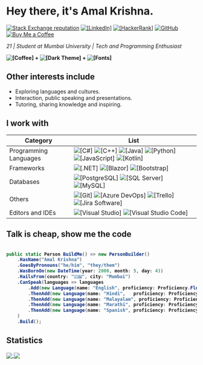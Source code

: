 # Hey there, it's Amal Krishna. 
[![Stack Exchange reputation](https://img.shields.io/stackexchange/stackoverflow/r/11455105?logo=stackoverflow)](https://stackoverflow.com/users/11455105/) [![[LinkedIn]](https://img.shields.io/badge/LinkedIn-0A66C2?logo=LinkedIn)](https://www.linkedin.com/in/amallkrishna/) [![[HackerRank]](https://img.shields.io/badge/HackerRank-00EA64?logo=HackerRank&logoColor=black)](https://www.hackerrank.com/amalkrishna263) [![GitHub](https://img.shields.io/badge/-GitHub-black?logo=GitHub)](https://github.com/amal-stack) [![Buy Me a Coffee](https://img.shields.io/badge/-Buy%20Me%20a%20Coffee-FFDD00?logo=BuyMeACoffee&logoColor=black)](https://www.buymeacoffee.com/amalk)

*21 | Student at Mumbai University | Tech and Programming Enthusiast*


**![[Coffee]](https://img.shields.io/badge/-☕Coffee-6f4e37) + ![[Dark Theme]](https://img.shields.io/badge/-🌙Dark%20Theme-black) + ![[Fonts]](https://img.shields.io/badge/-🔤Fonts%20with%20Ligatures-blue)** 

## Other interests include 
* Exploring languages and cultures.
* Interaction, public speaking and presentations.
* Tutoring, sharing knowledge and inspiring.

## I work with
| Category | List
|----------|-----
| Programming Languages | ![[C#]](https://img.shields.io/badge/-C%23-239120?logo=CSharp) ![[C++]](https://img.shields.io/badge/-C++-00599C?logo=C%2B%2B) ![[Java]](https://img.shields.io/badge/-Java-007396?logo=Java) ![[Python]](https://img.shields.io/badge/-Python-3776AB?logo=Python&logoColor=white) ![[JavaScript]](https://img.shields.io/badge/-JavaScript-F7DF1E?logo=JavaScript&logoColor=black) ![[Kotlin]](https://img.shields.io/badge/-Kotlin-0095D5?logo=Kotlin&logoColor=white) |
| Frameworks | ![[.NET]](https://img.shields.io/badge/-.NET-512BD4?logo=.NET) ![[Blazor]](https://img.shields.io/badge/-Blazor-512BD4?logo=Blazor) ![[Bootstrap]](https://img.shields.io/badge/-Bootstrap-7952B3?logo=Bootstrap&logoColor=white) |
| Databases | ![[PostgreSQL]](https://img.shields.io/badge/-PostgreSQL-4169E1?logo=PostgreSQL&logoColor=white) ![[SQL Server]](https://img.shields.io/badge/-Microsoft%20SQL%20Server-CC2927?logo=MicrosoftSQLServer&logoColor=white) ![[MySQL]](https://img.shields.io/badge/-MySQL-4479A1?logo=MySQL&logoColor=white) |
| Others | ![[Git]](https://img.shields.io/badge/-Git-F05032?logo=Git&logoColor=white) ![[Azure DevOps]](https://img.shields.io/badge/-Azure%20DevOps-0078D7?logo=AzureDevops) ![[Trello]](https://img.shields.io/badge/-Trello-0052CC?logo=Trello) ![[Jira Software]](https://img.shields.io/badge/-Jira%20Software-0052CC?logo=JiraSoftware) |
| Editors and IDEs | ![[Visual Studio]](https://img.shields.io/badge/-Visual%20Studio-5C2D91?logo=VisualStudio&logoColor=white) ![[Visual Studio Code]](https://img.shields.io/badge/-Visual%20Studio%20Code-007ACC?logo=VisualStudioCode&logoColor=white)|


## Talk is cheap, show me the code

<h4>

```csharp

public static Person BuildMe() => new PersonBuilder()
    .HasName("Amal Krishna")
    .GoesByPronouns("he/him", "they/them")
    .WasBornOn(new DateTime(year: 2000, month: 5, day: 4))
    .HailsFrom(country: "🇮🇳", city: "Mumbai")
    .CanSpeak(languages => languages
        .Add(new Language(name: "English", proficiency: Proficiency.Fluent))
        .ThenAdd(new Language(name: "Hindi",   proficiency: Proficiency.Fluent))
        .ThenAdd(new Language(name: "Malayalam", proficiency: Proficiency.Native))
        .ThenAdd(new Language(name: "Marathi", proficiency: Proficiency.Intermediate))
        .ThenAdd(new Language(name: "Spanish", proficiency: Proficiency.Elementary))
    )
    .Build();

```

</h4>

## Statistics


<a href="https://github.com/anuraghazra/github-readme-stats">
  <img align="center" src="https://github-readme-stats.vercel.app/api?username=amal-stack&theme=material-palenight&count_private=true&show_icons=true"/>
</a>
<a href="https://github.com/anuraghazra/github-readme-stats">
  <img align="center" src="https://github-readme-stats.vercel.app/api/top-langs/?username=amal-stack&theme=material-palenight&layout=compact" />
</a>






<!---
amal-stack/amal-stack is a ✨ special ✨ repository because its `README.md` (this file) appears on your GitHub profile.
You can click the Preview link to take a look at your changes.
--->
